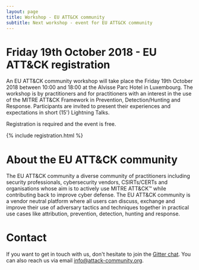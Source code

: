 ```yaml
---
layout: page
title: Workshop - EU ATT&CK community
subtitle: Next workshop - event for EU ATT&CK community
---
```


# Friday 19th October 2018 - EU ATT&CK registration

An EU ATT&CK community workshop will take place the Friday 19th October 2018 between 10:00 and 18:00 at the Alvisse Parc Hotel in Luxembourg. The workshop is by practitioners and for practitioners with an interest in the use of the MITRE ATT&CK Framework in Prevention, Detection/Hunting and Response. Participants are invited to present their experiences and expectations in short (15') Lightning Talks. 

Registration is required and the event is free.

{% include registration.html %}

# About the EU ATT&CK community

The EU ATT&CK community a diverse community of practitioners including security professionals, cybersecurity vendors, CSIRTs/CERTs and organisations whose aim is to actively use MITRE ATT&CK™ while contributing back to improve cyber defense. The EU ATT&CK community is a vendor neutral platform where all users can discuss, exchange and improve their use of adversary tactics and techniques together in practical use cases like attribution, prevention, detection, hunting and response.

# Contact

If you want to get in touch with us, don't hesitate to join the [Gitter chat](https://gitter.im/attack-community/Lobby#). You can also reach us via email info@attack-community.org.
